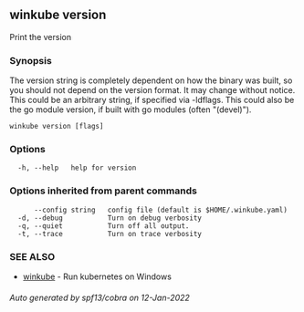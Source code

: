 ## winkube version

Print the version

### Synopsis

The version string is completely dependent on how the binary was built, so you should not depend on the version format. It may change without notice.
This could be an arbitrary string, if specified via -ldflags.
This could also be the go module version, if built with go modules (often "(devel)").

```
winkube version [flags]
```

### Options

```
  -h, --help   help for version
```

### Options inherited from parent commands

```
      --config string   config file (default is $HOME/.winkube.yaml)
  -d, --debug           Turn on debug verbosity
  -q, --quiet           Turn off all output.
  -t, --trace           Turn on trace verbosity
```

### SEE ALSO

* [winkube](winkube.md)	 - Run kubernetes on Windows

###### Auto generated by spf13/cobra on 12-Jan-2022
